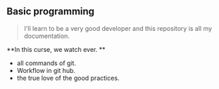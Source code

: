 ## Basic programming

> I'll learn to be a very good developer and this repository is all my documentation.

**In this curse, we watch ever. **

- all commands of git.
- Workflow in git hub.
- the true love of the good practices.
